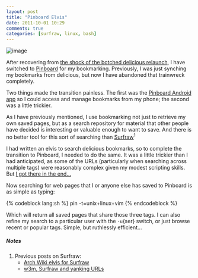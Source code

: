```yaml
---
layout: post
title: "Pinboard Elvis"
date: 2011-10-01 10:29
comments: true
categories: [surfraw, linux, bash]
---
```

![image](http://dl.dropbox.com/u/261312/Blog-images/pinboard-elvis.png)

After recovering from 
[the shock of the botched delicious relaunch](http://jasonwryan.com/blog/2011-09-28-delicious "My post on the delicious fiasco"),
I have switched to
[Pinboard](http://pinboard.in/u:jasonwryan/ "My bookmarks on Pinboard")
for my bookmarking. Previously, I was just synching my bookmarks from
delicious, but now I have abandoned that trainwreck completely.

Two things made the transition painless. The first was the 
[Pinboard Android app](http://www.appbrain.com/app/me.mitnworb.save.to.pinboard/ "Save to Pinboard page")
so I could access and manage bookmarks from my phone; the second was a
little trickier.

As I have previously mentioned, I use bookmarking not just to retrieve
my own saved pages, but as a search repository for material that other
people have decided is interesting or valuable enough to want to save.
And there is no better tool for this sort of searching than
[Surfraw](http://surfraw.alioth.debian.org/ "Surfraw - Shell Users' Revolutionary Front Rage Against the Web")<sup>1</sup>

I had written an elvis to search delicious bookmarks, so to complete the
transition to Pinboard, I needed to do the same. It was a little
trickier than I had anticipated, as some of the URLs (particularly when
searching across multiple tags) were reasonably complex given my modest
scripting skills. But 
[I got there in the end…](http://beta.intuxication.org/jasonwryan/archer/file/tip/.config/surfraw/elvi/pin "Pinboard elvis in mercurial repo")

Now searching for web pages that I or anyone else has saved to Pinboard
is as simple as typing:

{% codeblock lang:sh %}
pin -t=unix+linux+vim
{% endcodeblock %}

Which will return all saved pages that share those three tags. I can
also refine my search to a particular user with the `-u`{ser} switch, or
just browse recent or popular tags. Simple, but ruthlessly efficient…

##### Notes
1. Previous posts on Surfraw:
    -   [Arch Wiki elvis for Surfraw](http://jasonwryan.com/blog/2011-04-13-archwiki-elvis-for-surfraw "My post on the Arch Wiki elvis")
    -   [w3m, Surfraw and yanking  URLs](http://jasonwryan.com/blog/2011-05-05-w3m "Yanking links in w3m")

